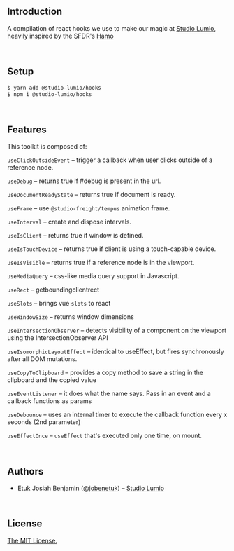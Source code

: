 ## Introduction

A compilation of react hooks we use to make our magic at [Studio Lumio](https://studiolumio.com), heavily inspired by the SFDR's [Hamo](https://github.com/studio-freight/hamo)

<br/>

## Setup

```bash
$ yarn add @studio-lumio/hooks
$ npm i @studio-lumio/hooks
```

<br/>

## Features

This toolkit is composed of:

`useClickOutsideEvent` – trigger a callback when user clicks outside of a reference node.

`useDebug` – returns true if #debug is present in the url.

`useDocumentReadyState` – returns true if document is ready.

`useFrame` – use `@studio-freight/tempus` animation frame.

`useInterval` – create and dispose intervals.

`useIsClient` – returns true if window is defined.

`useIsTouchDevice` – returns true if client is using a touch-capable device.

`useIsVisible` – returns true if a reference node is in the viewport.

`useMediaQuery` – css-like media query support in Javascript.

`useRect` – getboundingclientrect

`useSlots` – brings vue `slots` to react

`useWindowSize` – returns window dimensions

`useIntersectionObserver` – detects visibility of a component on the viewport using the IntersectionObserver API

`useIsomorphicLayoutEffect` – identical to useEffect, but fires synchronously after all DOM mutations.

`useCopyToClipboard` – provides a copy method to save a string in the clipboard and the copied value

`useEventListener` – it does what the name says. Pass in an event and a callback functions as params

`useDebounce` – uses an internal timer to execute the callback function every x seconds (2nd parameter)

`useEffectOnce` – `useEffect` that's executed only one time, on mount.

<br/>

## Authors

- Etuk Josiah Benjamin ([@jobenetuk](https://twitter.com/jobenetuk)) – [Studio Lumio](https://studiolumio.com)

<br/>

## License

[The MIT License.](https://opensource.org/licenses/MIT)
